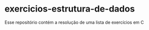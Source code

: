 # exercicios-estrutura-de-dados
Esse repositório contém a resolução de uma lista de exercícios em C 
